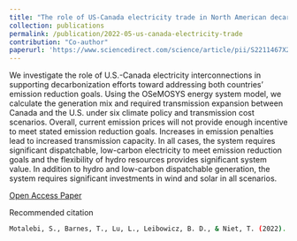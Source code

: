 ```yaml
---
title: "The role of US-Canada electricity trade in North American decarbonization pathways"
collection: publications
permalink: /publication/2022-05-us-canada-electricity-trade
contribution: "Co-author"
paperurl: 'https://www.sciencedirect.com/science/article/pii/S2211467X2200027X'
---
```


We investigate the role of U.S.-Canada electricity interconnections in supporting 
decarbonization efforts toward addressing both countries’ emission reduction goals. Using 
the OSeMOSYS energy system model, we calculate the generation mix and required transmission 
expansion between Canada and the U.S. under six climate policy and transmission cost 
scenarios. Overall, current emission prices will not provide enough incentive to meet 
stated emission reduction goals. Increases in emission penalties lead to increased 
transmission capacity. In all cases, the system requires significant dispatchable, 
low-carbon electricity to meet emission reduction goals and the flexibility of hydro 
resources provides significant system value. In addition to hydro and low-carbon 
dispatchable generation, the system requires significant investments in wind and solar 
in all scenarios.

[Open Access Paper](https://www.sciencedirect.com/science/article/pii/S2211467X2200027X)

Recommended citation

```bash
Motalebi, S., Barnes, T., Lu, L., Leibowicz, B. D., & Niet, T. (2022). The role of U.S.-Canada electricity trade in North American decarbonization pathways. In Energy Strategy Reviews (Vol. 41, p. 100827). Elsevier BV. https://doi.org/10.1016/j.esr.2022.100827 
```